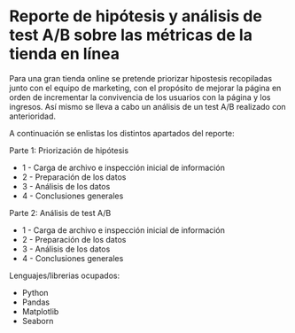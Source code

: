 # Reporte de hipótesis y análisis de test A/B sobre las métricas de la tienda en línea

Para una gran tienda online se pretende priorizar hipostesis recopiladas junto con el equipo de marketing, con el propósito de mejorar la página en orden de incrementar la convivencia de los usuarios con la página y los ingresos. Así mismo se lleva a cabo un análisis de un test A/B realizado con anterioridad.

A continuación se enlistas los distintos apartados del reporte:

Parte 1: Priorización de hipótesis
* 1 - Carga de archivo e inspección inicial de información
* 2 - Preparación de los datos
* 3 - Análisis de los datos
* 4 - Conclusiones generales

Parte 2: Análisis de test A/B
* 1 - Carga de archivo e inspección inicial de información
* 2 - Preparación de los datos
* 3 - Análisis de los datos
* 4 - Conclusiones generales

Lenguajes/librerias ocupados:
* Python
* Pandas
* Matplotlib
* Seaborn
